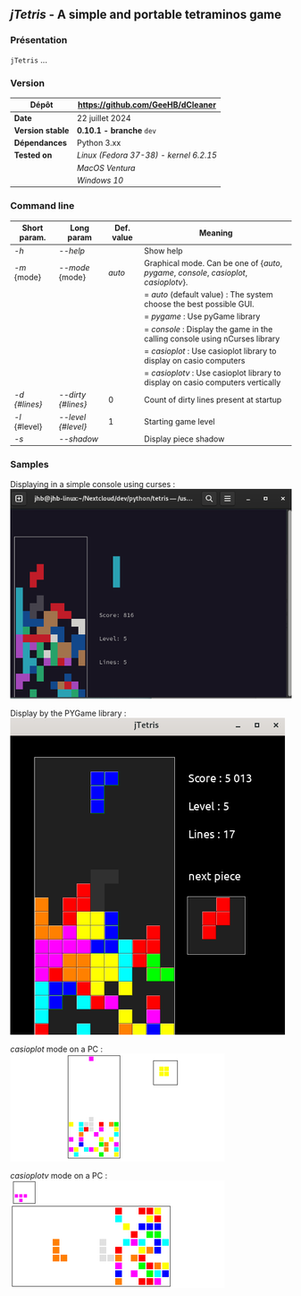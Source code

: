 ## *jTetris* - A simple and portable tetraminos game

### Présentation

`jTetris` ...


### Version

| Dépôt | https://github.com/GeeHB/dCleaner |
|-------|-------------------------------------|
| **Date** | 22 juillet 2024 |
| **Version stable** | **0\.10.1 - branche** `dev` |
| **Dépendances** | Python 3.xx |
| **Tested on** | *Linux (Fedora 37-38) - kernel 6.2.15* |
|| *MacOS Ventura* |
||*Windows 10* |

### Command line


| Short param. | Long param | Def. value | Meaning |
|-----------------|----------------|-------------------|------|
| *\-h* | *\--help* |  | Show help |
| *\-m* {mode} | *\--mode* {mode} | *auto* | Graphical mode. Can be one of {*auto*, *pygame*, *console*, *casioplot*, *casioplotv*}. |
|  |  |  | = *auto* (default value) : The system choose the best possible GUI. |
|  |  |  | = *pygame* : Use pyGame library |
|  |  |  | = *console* : Display the game in the calling console using nCurses library |
|  |  |  | = *casioplot* : Use casioplot library to display on casio computers|
|  |  |  | = *casioplotv* : Use casioplot library to display on casio computers vertically|
| *\-d {#lines}* | *\--dirty {#lines}* | 0 | Count of dirty lines present at startup |
| *\-l* {#level}| *\--level {#level}* |  1 | Starting game level|
| *\-s* | *\--shadow* |   | Display piece shadow|

### Samples

Displaying in a simple console using curses :
![console outputs](assets/console.png)

Display by the PYGame library :
![PYGame outputs](assets/pyGame.png)

*casioplot* mode on a PC :
![CasioPlot](assets/casioplotPC.png)

*casioplotv* mode on a PC :
![CasioPlot vertically](assets/casioplotvPC.png)

